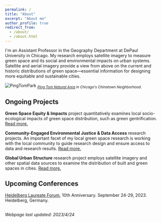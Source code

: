```yaml
---
permalink: /
title: "About"
excerpt: "About me"
author_profile: true
redirect_from: 
  - /about/
  - /about.html
---
```


I'm an Assistant Professor in the Geography Department at DePaul University in Chicago. My research employs satellite imagery to measure green space and its social and environmental impacts on urban systems. Satellite and aerial imagery provide a view from above on the current and historic distributions of green space—essential information for designing more equitable and sustainable cities. 

![PingTomPark](https://mstuhlmacher.github.io/files/DSC07770_crop.jpg)
<sub> *[Ping Tom Natural Area](https://goo.gl/maps/MmbX8Zr42xrwkugi6) in Chicago's Chinatown Neighborhood.* </sub>

## Ongoing Projects
__Green Space Equity & Impacts__ project quantitatively examines local socio-ecological impacts of green space distribution, such as green gentrification. [Read more.]([https://mstuhlmacher.github.io/projects](https://mstuhlmacher.github.io//projects/))

__Community-Engaged Environmental Justice & Data Access__ research projects. An important facet of my local green space research is working with the local community to guide research design and ensure access to data and research results. [Read more.](https://mstuhlmacher.github.io//projects/)

__Global Urban Structure__ research project employs satellite imagery and other spatial data sources to examine the distribution of built and green spaces in cities. [Read more.](https://mstuhlmacher.github.io//projects/)

## Upcoming Conferences
[Heidelberg Laureate Forum](https://www.heidelberg-laureate-forum.org/forum/10th-hlf-2023.html), 10th Anniversary. September 24-29, 2023. Heidelberg, Germany.

## 
*Webpage last updated: 2023/4/24*
